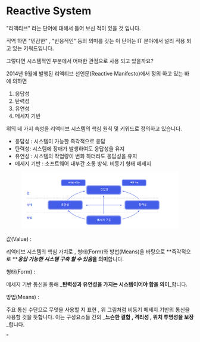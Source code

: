 # Reactive System

"리액티브" 라는 단어에 대해서 들어 보신 적이 있을 것 입니다.

직역 하면 "민감한" , "반응적인" 등의 의미를 갖는 이 단어는 IT 분야에서 널리 적용 되고 있는 키워드입니다.

그렇다면 시스템적인  부분에서 어떠한 관점으로 사용 되고 있을까요?

2014년  9월에  발행된 리액티브 선언문(Reactive Manifesto)에서 정의 하고 있는 바에 의하면

1. 응답성
2. 탄력성
3. 유연성
4. 메세지 기반

위의 네 가지 속성을 리액티브 시스템의 핵심 원칙 및 키워드로 정의하고 있습니다.

* 응답성 : 시스템이 가능한 즉각적으로 응답
* 탄력성: 시스템에 장애가 발생하여도 응답성을 유지
* 유연성 : 시스템의 작업량이 변화 하더라도 응답성을 유지
* 메세지 기반 : 소프트웨어 내부간 소통 방식. 비동기 형태 메세지

<figure><img src="../.gitbook/assets/image (1).png" alt=""><figcaption></figcaption></figure>

값(Value)  :&#x20;

리액티브 시스템의 핵심 가치로 ,  형태(Form)와 방법(Means)을 바탕으로 **즉각적으로 **_**응답 가능한 시스템 구축 할 수 있음**_**을 의미**합니다.

형태(Form) :

메세지 기반 통신을 통해 _**탄력성과 유연성을 가지는 시스템이어야 함을 의미**_합니다.

방법(Means) :

주요 통신 수단으로 무엇을 사용할 지 표현 , 위 그림처럼 비동기 메세지 기반의 통신을 사용할 것을 뜻합니다. 이는 구성요소들 간의 _**느슨한 결합 , 격리성 , 위치 투명성을 보장**_합니다.

"
